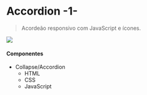 # Accordion -1-
> Acordeão responsivo com JavaScript e ícones.

![](https://lh3.googleusercontent.com/rJGirFmovELqDLie0OlE44exkIgy5Tap50guvod_l4WAnXJJ92Jh3eSgSDWFais0iBdArYJlJP6CAqvRtuz40P25rF8iUhxr6iuw9fGO8JM42WGG56nhOiQ00zrYbB5GGAkxt38hZVvKXS6FBNxYNmWQdTqNa-Qui3Ms6QKtBZVBkCcQQUn9JhYy_4NzrAp1cG_FfojifqslA8OFfBV37J_P34nUbn2-8t8e0plxfiaYUNG959hM3U-zggFIUqXiJo_9SFiM8uFzFDQnd1wBLzMZ7pUMlUC9fRgOmzpkeFQroPLKMoMbDamQNYUWJjjWiUZQ-45Dcz3p3_Hn8BO9tH1HoTbhyx4RuuLM4x2VMBYK4v75zTpqYBPCQZPwZcPXYKDQJFuuXFyesZf0qnAJQcel9VEEXl6G9tq0pgZBJn6SqKYZyoqAdH4dCWK4t7PWZbr18Ubs44W-SMrazYRStwIsgYTSuaex4xJ6dtF2eBQFyvHfSylDRs8SBGPjULceXHxGg7TL-9hXk9YrONTa8FvxznbRIv6Y5THgmlqaCnIeR-sqWChaLWQd4jj6pn1u9k_BDN3f_0xy7P6fQlGQ8Osa5b7_aYrMOmp9spanj510c7cIB5MGYqp5KO4ol5Z6S-wUkFcJjwcYqS3iLyAq6CF9x_mYCAEYC9PbQ3UovaKo57jfiz-PaPs=w1125-h309-no)

#### Componentes
                
+ Collapse/Accordion
    + HTML
    + CSS
    + JavaScript

